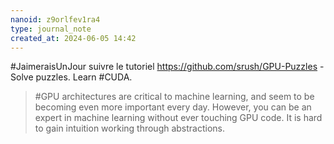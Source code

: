 ```yaml
---
nanoid: z9orlfev1ra4
type: journal_note
created_at: 2024-06-05 14:42
---
```

#JaimeraisUnJour suivre le tutoriel https://github.com/srush/GPU-Puzzles -  Solve puzzles. Learn #CUDA. 

> #GPU architectures are critical to machine learning, and seem to be becoming even more important every day. However, you can be an expert in machine learning without ever touching GPU code. It is hard to gain intuition working through abstractions.

